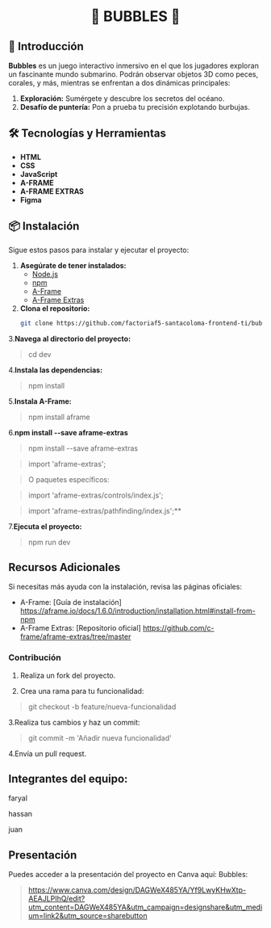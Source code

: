 # <p align="center">🌊 BUBBLES 🌊</p>

## 🌟 Introducción  
**Bubbles** es un juego interactivo inmersivo en el que los jugadores exploran un fascinante mundo submarino. Podrán observar objetos 3D como peces, corales, y más, mientras se enfrentan a dos dinámicas principales:  
1. **Exploración:** Sumérgete y descubre los secretos del océano.  
2. **Desafío de puntería:** Pon a prueba tu precisión explotando burbujas.  

## 🛠️ Tecnologías y Herramientas  
- **HTML**  
- **CSS**  
- **JavaScript**  
- **A-FRAME**  
- **A-FRAME EXTRAS**  
- **Figma**  

## 📦 Instalación  
Sigue estos pasos para instalar y ejecutar el proyecto:  
1. **Asegúrate de tener instalados:**  
   - [Node.js](https://nodejs.org/)  
   - [npm](https://www.npmjs.com/)  
   - [A-Frame](https://aframe.io/docs/1.6.0/introduction/installation.html#install-from-npm)  
   - [A-Frame Extras](https://github.com/c-frame/aframe-extras/tree/master)  
2. **Clona el repositorio:**  
   ```bash
   git clone https://github.com/factoriaf5-santacoloma-frontend-ti/bubble-game-hassan-juan-faryal.git


3.**Navega al directorio del proyecto:**
>cd dev
   
4.**Instala las dependencias:**
>npm install

5.**Instala A-Frame:**
>npm install aframe

6.**npm install --save aframe-extras**
>npm install --save aframe-extras

>import 'aframe-extras';

> O paquetes específicos:

>import 'aframe-extras/controls/index.js';

>import 'aframe-extras/pathfinding/index.js';**


7.**Ejecuta el proyecto:**
>npm run dev


## Recursos Adicionales

Si necesitas más ayuda con la instalación, revisa las páginas oficiales:

   * A-Frame: [Guía de instalación] https://aframe.io/docs/1.6.0/introduction/installation.html#install-from-npm
   * A-Frame Extras: [Repositorio oficial] https://github.com/c-frame/aframe-extras/tree/master

### Contribución  
1. Realiza un fork del proyecto.
   
2. Crea una rama para tu funcionalidad:
>git checkout -b feature/nueva-funcionalidad


3.Realiza tus cambios y haz un commit:
>git commit -m 'Añadir nueva funcionalidad'


4.Envía un pull request.


## Integrantes del equipo:
faryal

hassan

juan



## Presentación

Puedes acceder a la presentación del proyecto en Canva aquí:
Bubbles:
>https://www.canva.com/design/DAGWeX485YA/Yf9LwyKHwXtp-AEAJLPIhQ/edit?utm_content=DAGWeX485YA&utm_campaign=designshare&utm_medium=link2&utm_source=sharebutton



